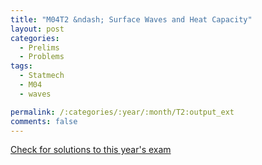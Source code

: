 ```yaml
---
title: "M04T2 &ndash; Surface Waves and Heat Capacity"
layout: post
categories:
  - Prelims
  - Problems
tags:
  - Statmech
  - M04
  - waves

permalink: /:categories/:year/:month/T2:output_ext
comments: false
---
```

<object data="2004M2T.pdf" type="application/pdf" width="100%" height="500"></object>
<div class="message"><a href='https://princetonprelim.com/prelim/13/'>Check for solutions to this year's exam</a></div>